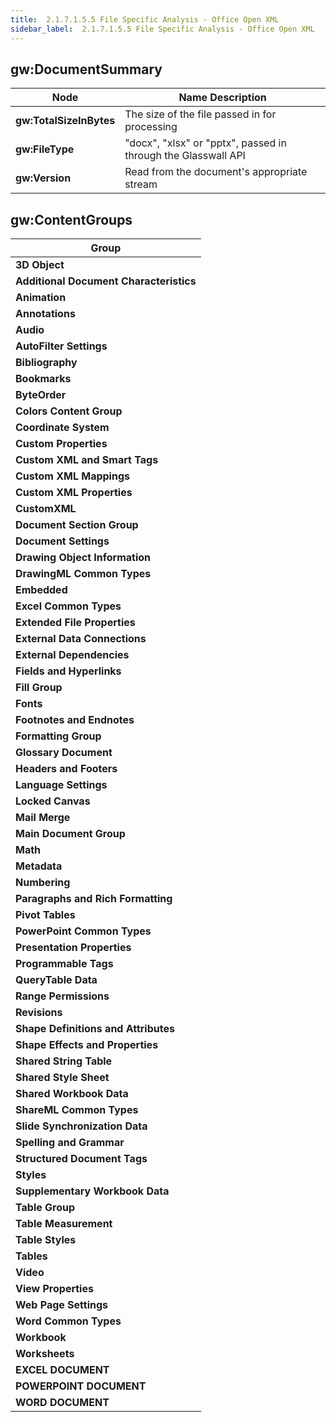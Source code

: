 ```yaml
---
title:  2.1.7.1.5.5 File Specific Analysis - Office Open XML
sidebar_label:  2.1.7.1.5.5 File Specific Analysis - Office Open XML
---
```

## gw:DocumentSummary

| **Node** | **Name Description** |
| --- | --- |
| **gw:TotalSizeInBytes** | The size of the file passed in for processing |
| **gw:FileType** | &quot;docx&quot;, &quot;xlsx&quot; or &quot;pptx&quot;, passed in through the Glasswall API |
| **gw:Version** | Read from the document&#39;s appropriate stream |

## gw:ContentGroups

| **Group** |
| --- |
| **3D Object** |
| **Additional Document Characteristics** |
| **Animation** |
| **Annotations** |
| **Audio** |
| **AutoFilter Settings** |
| **Bibliography** |
| **Bookmarks** |
| **ByteOrder** |
| **Colors Content Group** |
| **Coordinate System** |
| **Custom Properties** |
| **Custom XML and Smart Tags** |
| **Custom XML Mappings** |
| **Custom XML Properties** |
| **CustomXML** |
| **Document Section Group** |
| **Document Settings** |
| **Drawing Object Information** |
| **DrawingML Common Types** |
| **Embedded** |
| **Excel Common Types** |
| **Extended File Properties** |
| **External Data Connections** |
| **External Dependencies** |
| **Fields and Hyperlinks** |
| **Fill Group** |
| **Fonts** |
| **Footnotes and Endnotes** |
| **Formatting Group** |
| **Glossary Document** |
| **Headers and Footers** |
| **Language Settings** |
| **Locked Canvas** |
| **Mail Merge** |
| **Main Document Group** |
| **Math** |
| **Metadata** |
| **Numbering** |
| **Paragraphs and Rich Formatting** |
| **Pivot Tables** |
| **PowerPoint Common Types** |
| **Presentation Properties** |
| **Programmable Tags** |
| **QueryTable Data** |
| **Range Permissions** |
| **Revisions** |
| **Shape Definitions and Attributes** |
| **Shape Effects and Properties** |
| **Shared String Table** |
| **Shared Style Sheet** |
| **Shared Workbook Data** |
| **ShareML Common Types** |
| **Slide Synchronization Data** |
| **Spelling and Grammar** |
| **Structured Document Tags** |
| **Styles** |
| **Supplementary Workbook Data** |
| **Table Group** |
| **Table Measurement** |
| **Table Styles** |
| **Tables** |
| **Video** |
| **View Properties** |
| **Web Page Settings** |
| **Word Common Types** |
| **Workbook** |
| **Worksheets** |
| **EXCEL DOCUMENT** |
| **POWERPOINT DOCUMENT** |
| **WORD DOCUMENT** |